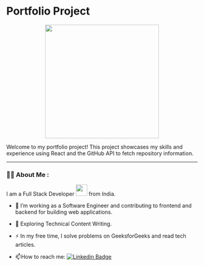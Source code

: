 # Portfolio Project

<div id="header" align="center">
  <img src="https://media.giphy.com/media/v1.Y2lkPTc5MGI3NjExOGJ3cHJuOWU5eHZ2MjdkOHRiMXllZGZxYnNnMjQ5emZleHB1aTFieSZlcD12MV9pbnRlcm5hbF9naWZfYnlfaWQmY3Q9Zw/ROlbnsc7aCIL6Icq6h/giphy.gif" width="300"/>
</div>

Welcome to my portfolio project! This project showcases my skills and experience using React and the GitHub API to fetch repository information.

---

### :woman_technologist: About Me :

I am a Full Stack Developer <img src="https://media.giphy.com/media/WUlplcMpOCEmTGBtBW/giphy.gif" width="30"> from India.

- :telescope: I’m working as a Software Engineer and contributing to frontend and backend for building web applications.

- :seedling: Exploring Technical Content Writing.

- :zap: In my free time, I solve problems on GeeksforGeeks and read tech articles.

- :mailbox:How to reach me: [![Linkedin Badge](https://img.shields.io/badge/-kakbar-blue?style=flat&logo=Linkedin&logoColor=white)](your-linkedin-url)

